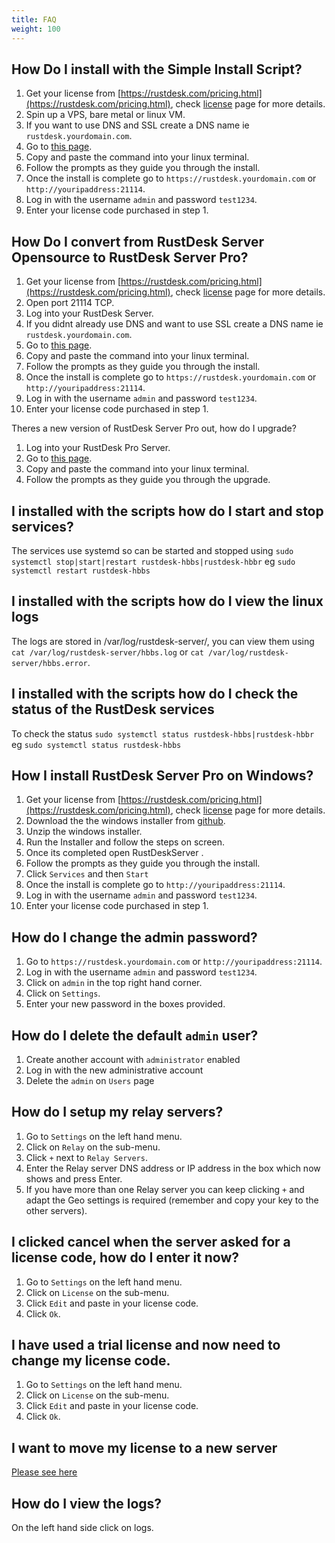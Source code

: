 ```yaml
---
title: FAQ
weight: 100
---
```


## How Do I install with the Simple Install Script?
1. Get your license from [https://rustdesk.com/pricing.html](https://rustdesk.com/pricing.html), check [license](/docs/en/self-host/pro/license) page for more details.
2. Spin up a VPS, bare metal or linux VM.
3. If you want to use DNS and SSL create a DNS name ie `rustdesk.yourdomain.com`.
4. Go to [this page](https://rustdesk.com/docs/en/self-host/pro/installscript/#install).
5. Copy and paste the command into your linux terminal.
6. Follow the prompts as they guide you through the install.
7. Once the install is complete go to `https://rustdesk.yourdomain.com` or `http://youripaddress:21114`.
8. Log in with the username `admin` and password `test1234`.
9. Enter your license code purchased in step 1.

## How Do I convert from RustDesk Server Opensource to RustDesk Server Pro?
1. Get your license from [https://rustdesk.com/pricing.html](https://rustdesk.com/pricing.html), check [license](/docs/en/self-host/pro/license) page for more details.
2. Open port 21114 TCP.
3. Log into your RustDesk Server.
4. If you didnt already use DNS and want to use SSL create a DNS name ie `rustdesk.yourdomain.com`.
5. Go to [this page](https://rustdesk.com/docs/en/self-host/pro/installscript/#convert-from-open-source).
6. Copy and paste the command into your linux terminal.
7. Follow the prompts as they guide you through the install.
8. Once the install is complete go to `https://rustdesk.yourdomain.com` or `http://youripaddress:21114`.
9. Log in with the username `admin` and password `test1234`.
10. Enter your license code purchased in step 1.

Theres a new version of RustDesk Server Pro out, how do I upgrade?
1. Log into your RustDesk Pro Server.
2. Go to [this page](https://rustdesk.com/docs/en/self-host/pro/installscript/#upgrade).
3. Copy and paste the command into your linux terminal.
4. Follow the prompts as they guide you through the upgrade.

## I installed with the scripts how do I start and stop services?
The services use systemd so can be started and stopped using `sudo systemctl stop|start|restart rustdesk-hbbs|rustdesk-hbbr` eg `sudo systemctl restart rustdesk-hbbs`

##  I installed with the scripts how do I view the linux logs
The logs are stored in /var/log/rustdesk-server/, you can view them using `cat /var/log/rustdesk-server/hbbs.log` or `cat /var/log/rustdesk-server/hbbs.error`.

## I installed with the scripts how do I check the status of the RustDesk services
To check the status `sudo systemctl status rustdesk-hbbs|rustdesk-hbbr` eg `sudo systemctl status rustdesk-hbbs`

## How I install RustDesk Server Pro on Windows?
1. Get your license from [https://rustdesk.com/pricing.html](https://rustdesk.com/pricing.html), check [license](/docs/en/self-host/pro/license) page for more details.
2. Download the the windows installer from [github](https://github.com/rustdesk/rustdesk-server-pro/releases/latest).
3. Unzip the windows installer.
4. Run the Installer and follow the steps on screen.
5. Once its completed open RustDeskServer .
6. Follow the prompts as they guide you through the install.
7. Click `Services` and then `Start`
8. Once the install is complete go to `http://youripaddress:21114`.
9. Log in with the username `admin` and password `test1234`.
10. Enter your license code purchased in step 1.

## How do I change the admin password?
1. Go to `https://rustdesk.yourdomain.com` or `http://youripaddress:21114`.
2. Log in with the username `admin` and password `test1234`.
3. Click on `admin` in the top right hand corner.
4. Click on `Settings`.
5. Enter your new password in the boxes provided.

## How do I delete the default  `admin` user?
1. Create another account with `administrator` enabled
2. Log in with the new administrative account
3. Delete the `admin` on `Users` page

## How do I setup my relay servers?
1. Go to `Settings` on the left hand menu.
2. Click on `Relay` on the sub-menu.
3. Click `+` next to `Relay Servers`.
4. Enter the Relay server DNS address or IP address in the box which now shows and press Enter.
5. If you have more than one Relay server you can keep clicking `+` and adapt the Geo settings is required (remember and copy your key to the other servers).

## I clicked cancel when the server asked for a license code, how do I enter it now?
1. Go to `Settings` on the left hand menu.
2. Click on `License` on the sub-menu.
3. Click `Edit` and paste in your license code.
4. Click `Ok`.

## I have used a trial license and now need to change my license code.
1. Go to `Settings` on the left hand menu.
2. Click on `License` on the sub-menu.
3. Click `Edit` and paste in your license code.
4. Click `Ok`.

## I want to move my license to a new server
[Please see here](https://rustdesk.com/docs/en/self-host/pro/license/#invoices-and-migration)

## How do I view the logs?
On the left hand side click on logs.
